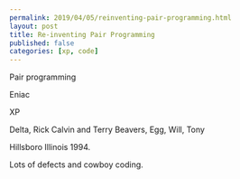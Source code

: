 ```yaml
---
permalink: 2019/04/05/reinventing-pair-programming.html
layout: post
title: Re-inventing Pair Programming
published: false
categories: [xp, code]
---
```


Pair programming

Eniac

XP

Delta, Rick Calvin and Terry Beavers, Egg, Will, Tony

Hillsboro Illinois 1994.

Lots of defects and cowboy coding.
